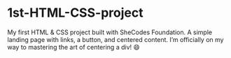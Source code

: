 # 1st-HTML-CSS-project
My first HTML &amp; CSS project built with SheCodes Foundation. A simple landing page with links, a button, and centered content. I’m officially on my way to mastering the art of centering a div! 😄
